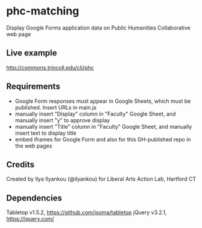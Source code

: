 # phc-matching
Display Google Forms application data on Public Humanities Collaborative web page

## Live example
http://commons.trincoll.edu/cli/phc

## Requirements
- Google Form responses must appear in Google Sheets, which must be published. Insert URLs in main.js
- manually insert "Display" column in "Faculty" Google Sheet, and manually insert "y" to approve display
- manually insert "Title" column in "Faculty" Google Sheet, and manually insert text to display title
- embed iframes for Google Form and also for this GH-published repo in the web pages

## Credits
Created by Ilya Ilyankou (@ilyankou) for Liberal Arts Action Lab, Hartford CT

## Dependencies
Tabletop v1.5.2, https://github.com/jsoma/tabletop
jQuery v3.2.1, https://jquery.com/

